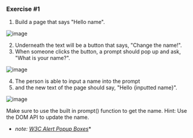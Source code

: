 ### Exercise #1 
1. Build a page that says "Hello name".

![image](https://user-images.githubusercontent.com/67027761/224000872-b84969a7-d352-4e39-bcfb-38163e64b1f5.png)

2. Underneath the text will be a button that says, "Change the name!". 
3. When someone clicks the button, a prompt should pop up and ask, "What is your name?". 

![image](https://user-images.githubusercontent.com/67027761/224001095-c2761cec-97c3-48a9-ba7e-4ad62196666a.png)

4. The person is able to input a name into the prompt 
5. and the new text of the page should say, "Hello {inputted name}".

![image](https://user-images.githubusercontent.com/67027761/224001346-82abcaae-2a88-4e2f-b1d3-944501b2bb10.png)


Make sure to use the built in prompt() function to get the name. Hint: Use the DOM API to update the name.
* *note: [W3C Alert Popup Boxes](https://www.w3schools.com/js/js_popup.asp)**
